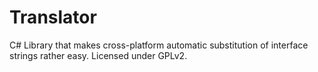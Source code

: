 Translator
===============================

C# Library that makes cross-platform automatic substitution of interface strings rather easy. Licensed under GPLv2.